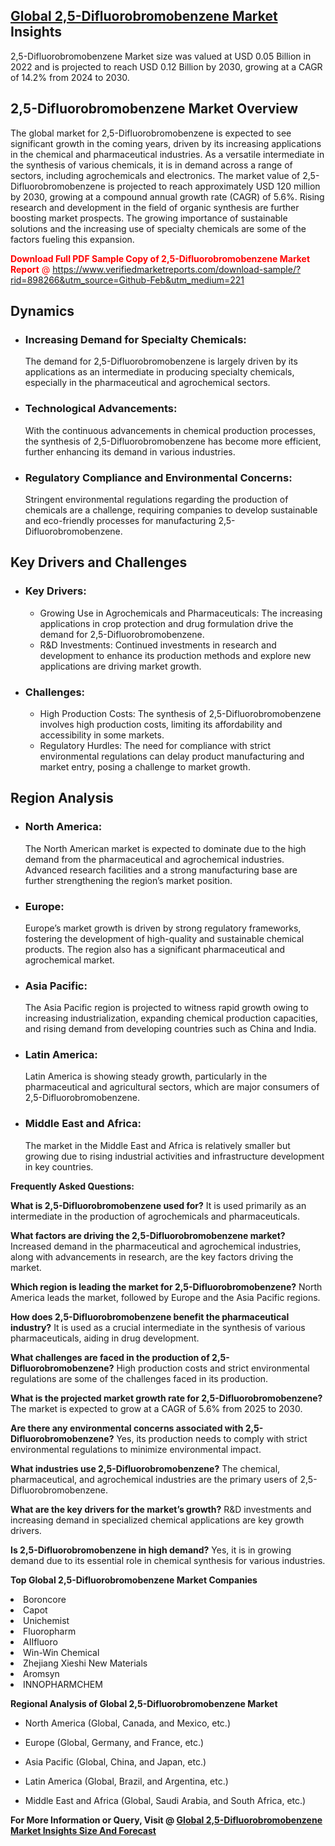 <h2><a href="https://www.verifiedmarketreports.com/download-sample/?rid=898266&amp;utm_source=Github&amp;utm_medium=221" target="_blank">Global 2,5-Difluorobromobenzene Market</a> Insights</h2><p>2,5-Difluorobromobenzene Market size was valued at USD 0.05 Billion in 2022 and is projected to reach USD 0.12 Billion by 2030, growing at a CAGR of 14.2% from 2024 to 2030.</p><p> <h2>2,5-Difluorobromobenzene Market Overview</h2> <p>The global market for 2,5-Difluorobromobenzene is expected to see significant growth in the coming years, driven by its increasing applications in the chemical and pharmaceutical industries. As a versatile intermediate in the synthesis of various chemicals, it is in demand across a range of sectors, including agrochemicals and electronics. The market value of 2,5-Difluorobromobenzene is projected to reach approximately USD 120 million by 2030, growing at a compound annual growth rate (CAGR) of 5.6%. Rising research and development in the field of organic synthesis are further boosting market prospects. The growing importance of sustainable solutions and the increasing use of specialty chemicals are some of the factors fueling this expansion.</p> <p><p><span class=""><span style="color: #ff0000;"><strong>Download Full PDF Sample Copy of 2,5-Difluorobromobenzene Market Report</strong> @ </span><a href="https://www.verifiedmarketreports.com/download-sample/?rid=898266&amp;utm_source=Github-Feb&amp;utm_medium=221" target="_blank">https://www.verifiedmarketreports.com/download-sample/?rid=898266&amp;utm_source=Github-Feb&amp;utm_medium=221</a></span></p></p> <h2>Dynamics</h2> <ul> <li><h3>Increasing Demand for Specialty Chemicals:</h3> The demand for 2,5-Difluorobromobenzene is largely driven by its applications as an intermediate in producing specialty chemicals, especially in the pharmaceutical and agrochemical sectors.</li> <li><h3>Technological Advancements:</h3> With the continuous advancements in chemical production processes, the synthesis of 2,5-Difluorobromobenzene has become more efficient, further enhancing its demand in various industries.</li> <li><h3>Regulatory Compliance and Environmental Concerns:</h3> Stringent environmental regulations regarding the production of chemicals are a challenge, requiring companies to develop sustainable and eco-friendly processes for manufacturing 2,5-Difluorobromobenzene.</li> </ul> <h2>Key Drivers and Challenges</h2> <ul> <li><h3>Key Drivers:</h3> <ul> <li>Growing Use in Agrochemicals and Pharmaceuticals: The increasing applications in crop protection and drug formulation drive the demand for 2,5-Difluorobromobenzene.</li> <li>R&D Investments: Continued investments in research and development to enhance its production methods and explore new applications are driving market growth.</li> </ul> </li> <li><h3>Challenges:</h3> <ul> <li>High Production Costs: The synthesis of 2,5-Difluorobromobenzene involves high production costs, limiting its affordability and accessibility in some markets.</li> <li>Regulatory Hurdles: The need for compliance with strict environmental regulations can delay product manufacturing and market entry, posing a challenge to market growth.</li> </ul> </li> </ul> <h2>Region Analysis</h2> <ul> <li><h3>North America:</h3> The North American market is expected to dominate due to the high demand from the pharmaceutical and agrochemical industries. Advanced research facilities and a strong manufacturing base are further strengthening the region’s market position.</li> <li><h3>Europe:</h3> Europe’s market growth is driven by strong regulatory frameworks, fostering the development of high-quality and sustainable chemical products. The region also has a significant pharmaceutical and agrochemical market.</li> <li><h3>Asia Pacific:</h3> The Asia Pacific region is projected to witness rapid growth owing to increasing industrialization, expanding chemical production capacities, and rising demand from developing countries such as China and India.</li> <li><h3>Latin America:</h3> Latin America is showing steady growth, particularly in the pharmaceutical and agricultural sectors, which are major consumers of 2,5-Difluorobromobenzene.</li> <li><h3>Middle East and Africa:</h3> The market in the Middle East and Africa is relatively smaller but growing due to rising industrial activities and infrastructure development in key countries.</li> </ul> <p><strong>Frequently Asked Questions:</strong></p> <p><strong>What is 2,5-Difluorobromobenzene used for?</strong> It is used primarily as an intermediate in the production of agrochemicals and pharmaceuticals.</p> <p><strong>What factors are driving the 2,5-Difluorobromobenzene market?</strong> Increased demand in the pharmaceutical and agrochemical industries, along with advancements in research, are the key factors driving the market.</p> <p><strong>Which region is leading the market for 2,5-Difluorobromobenzene?</strong> North America leads the market, followed by Europe and the Asia Pacific regions.</p> <p><strong>How does 2,5-Difluorobromobenzene benefit the pharmaceutical industry?</strong> It is used as a crucial intermediate in the synthesis of various pharmaceuticals, aiding in drug development.</p> <p><strong>What challenges are faced in the production of 2,5-Difluorobromobenzene?</strong> High production costs and strict environmental regulations are some of the challenges faced in its production.</p> <p><strong>What is the projected market growth rate for 2,5-Difluorobromobenzene?</strong> The market is expected to grow at a CAGR of 5.6% from 2025 to 2030.</p> <p><strong>Are there any environmental concerns associated with 2,5-Difluorobromobenzene?</strong> Yes, its production needs to comply with strict environmental regulations to minimize environmental impact.</p> <p><strong>What industries use 2,5-Difluorobromobenzene?</strong> The chemical, pharmaceutical, and agrochemical industries are the primary users of 2,5-Difluorobromobenzene.</p> <p><strong>What are the key drivers for the market’s growth?</strong> R&D investments and increasing demand in specialized chemical applications are key growth drivers.</p> <p><strong>Is 2,5-Difluorobromobenzene in high demand?</strong> Yes, it is in growing demand due to its essential role in chemical synthesis for various industries.</p> </p><p><strong>Top Global 2,5-Difluorobromobenzene Market Companies</strong></p><div data-test-id=""><p><li>Boroncore</li><li> Capot</li><li> Unichemist</li><li> Fluoropharm</li><li> AIIfluoro</li><li> Win-Win Chemical</li><li> Zhejiang Xieshi New Materials</li><li> Aromsyn</li><li> INNOPHARMCHEM</li></p><div><strong>Regional Analysis of&nbsp;Global 2,5-Difluorobromobenzene Market</strong></div><ul><li dir="ltr"><p dir="ltr">North America&nbsp;(Global, Canada, and Mexico, etc.)</p></li><li dir="ltr"><p dir="ltr">Europe (Global, Germany, and France, etc.)</p></li><li dir="ltr"><p dir="ltr">Asia Pacific&nbsp;(Global, China, and Japan, etc.)</p></li><li dir="ltr"><p dir="ltr">Latin America&nbsp;(Global, Brazil, and Argentina, etc.)</p></li><li dir="ltr">Middle East and Africa&nbsp;(Global, Saudi Arabia, and South Africa, etc.)</li></ul><p><strong>For More Information or Query, Visit @&nbsp;</strong><strong><a href="https://www.verifiedmarketreports.com/product/2-5-difluorobromobenzene-market/?utm_source=Github&amp;utm_medium=221" target="_blank">Global 2,5-Difluorobromobenzene Market Insights Size And Forecast</a></strong></p></div>
